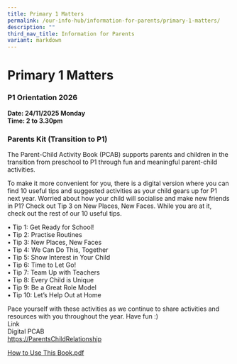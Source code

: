 ```yaml
---
title: Primary 1 Matters
permalink: /our-info-hub/information-for-parents/primary-1-matters/
description: ""
third_nav_title: Information for Parents
variant: markdown
---
```

# Primary 1 Matters

### P1 Orientation 2026<br>
**Date: 24/11/2025 Monday<br>
Time: 2 to 3.30pm**



### Parents Kit (Transition to P1)

The Parent-Child Activity Book (PCAB) supports parents and children in the transition from preschool to P1 through fun and meaningful parent-child activities.&nbsp;


To make it more convenient for you, there is a digital version where you can find 10 useful tips and suggested activities as your child gears up for P1 next year. Worried about how your child will socialise and make new friends in P1? Check out Tip 3 on New Places, New Faces. While you are at it, check out the rest of our 10 useful tips.

• Tip 1: Get Ready for School!&nbsp;<br>
• Tip 2: Practise Routines<br>
• Tip 3: New Places, New Faces<br>
• Tip 4: We Can Do This, Together&nbsp;<br>
• Tip 5: Show Interest in Your Child&nbsp;<br>
• Tip 6: Time to Let Go!&nbsp;<br>
• Tip 7: Team Up with Teachers&nbsp;<br>
• Tip 8: Every Child is Unique<br>
• Tip 9: Be a Great Role Model&nbsp;<br>
• Tip 10: Let’s Help Out at Home&nbsp; &nbsp;<br>
  
Pace yourself with these activities as we continue to share activities and resources with you throughout the year. Have fun :)<br>
Link&nbsp;<br>
Digital PCAB<br>
[https://ParentsChildRelationship](https://www.moe.gov.sg/parentkit?pt=Parent-Child%20Relationship)  

[How to Use This Book.pdf](/files/How%20to%20Use%20This%20Book.pdf)